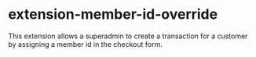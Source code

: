 extension-member-id-override
============================

This extension allows a superadmin to create a transaction for a customer by assigning a member id in the checkout form. 